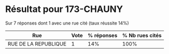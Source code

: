 # Résultat pour 173-CHAUNY

Sur 7 réponses dont 1 avec une rue cité (taux réussite 14%)

| Rue | Vote | % réponses | % Nb rues cités|
|-----|------|------------|----------------|
| RUE DE LA REPUBLIQUE | 1 | 14% | 100%|
